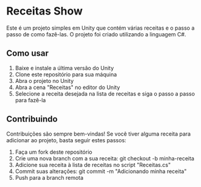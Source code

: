 
<!DOCTYPE html>
<html>
<head>
	<title> RECEITAS SHOW </title>
</head>
	
<body>
  <h1>Receitas Show</h1>
  
  <p>Este é um projeto simples em Unity que contém várias receitas e o passo a passo de como fazê-las. O projeto foi criado utilizando a linguagem C#.</p>
  
  <h2>Como usar</h2>
  
  <ol>
    <li>Baixe e instale a última versão do Unity</li>
    <li>Clone este repositório para sua máquina</li>
    <li>Abra o projeto no Unity</li>
    <li>Abra a cena "Receitas" no editor do Unity</li>
    <li>Selecione a receita desejada na lista de receitas e siga o passo a passo para fazê-la</li>
  </ol>
  
  <h2>Contribuindo</h2>
  
  <p>Contribuições são sempre bem-vindas! Se você tiver alguma receita para adicionar ao projeto, basta seguir estes passos:</p>
  
  <ol>
    <li>Faça um fork deste repositório</li>
    <li>Crie uma nova branch com a sua receita: git checkout -b minha-receita</li>
    <li>Adicione sua receita à lista de receitas no script "Receitas.cs"</li>
    <li>Commit suas alterações: git commit -m "Adicionando minha receita"</li>
    <li>Push para a branch remota
    </body>
